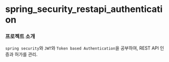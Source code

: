 # spring_security_restapi_authentication


### 프로젝트 소개
`spring security`와 `JWT`와 `Token based Authentication`을 공부하여, REST API 인증과 허가를 관리.
